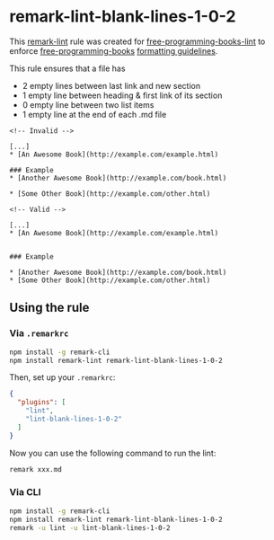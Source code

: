 # remark-lint-blank-lines-1-0-2

This [remark-lint](https://github.com/wooorm/remark-lint) rule was created for [free-programming-books-lint](https://github.com/vhf/free-programming-books-lint) to enforce [free-programming-books](https://github.com/vhf/free-programming-books) [formatting guidelines](https://github.com/vhf/free-programming-books/blob/master/CONTRIBUTING.md#formatting).

This rule ensures that a file has

-   2 empty lines between last link and new section
-   1 empty line between heading & first link of its section
-   0 empty line between two list items
-   1 empty line at the end of each .md file

```Text
<!-- Invalid -->

[...]
* [An Awesome Book](http://example.com/example.html)

### Example
* [Another Awesome Book](http://example.com/book.html)

* [Some Other Book](http://example.com/other.html)

<!-- Valid -->

[...]
* [An Awesome Book](http://example.com/example.html)


### Example

* [Another Awesome Book](http://example.com/book.html)
* [Some Other Book](http://example.com/other.html)
```

## Using the rule

### Via `.remarkrc`

```bash
npm install -g remark-cli
npm install remark-lint remark-lint-blank-lines-1-0-2
```

Then, set up your `.remarkrc`:

```JSON
{
  "plugins": [
    "lint",
    "lint-blank-lines-1-0-2"
  ]
}
```

Now you can use the following command to run the lint:

```bash
remark xxx.md
```

### Via CLI

```bash
npm install -g remark-cli
npm install remark-lint remark-lint-blank-lines-1-0-2
remark -u lint -u lint-blank-lines-1-0-2
```
